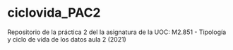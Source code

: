 # ciclovida_PAC2
Repositorio de la práctica 2 del la asignatura de la UOC: M2.851 - Tipología y ciclo de vida de los datos aula 2 (2021)
